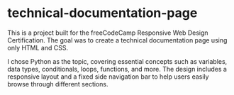 # technical-documentation-page
This is a project built for the freeCodeCamp Responsive Web Design Certification. The goal was to create a technical documentation page using only HTML and CSS.

I chose Python as the topic, covering essential concepts such as variables, data types, conditionals, loops, functions, and more. The design includes a responsive layout and a fixed side navigation bar to help users easily browse through different sections.
